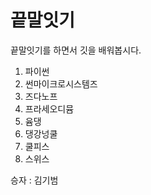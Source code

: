 # 끝말잇기



끝말잇기를 하면서 깃을 배워봅시다.



1. 파이썬
2. 썬마이크로시스템즈
3. 즈다노프
4. 프라세오디뮴
5. 윰댕
6. 댕강넝쿨
7. 쿨피스
8. 스위스





승자 : 김기범
